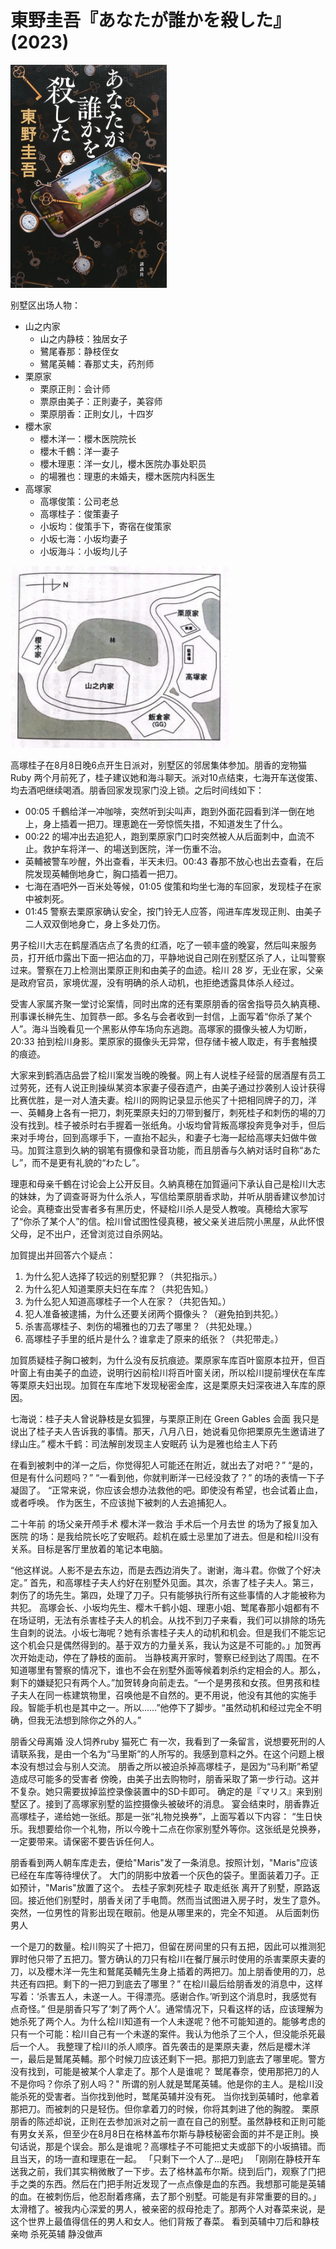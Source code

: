 # 東野圭吾『あなたが誰かを殺した』(2023)

<img src=images/2023_cover.jpg width=250/>

别墅区出场人物：
<ul>
<li>山之内家
<ul>
<li>山之内静枝：独居女子</li>
<li>鷺尾春那：静枝侄女</li>
<li>鷺尾英輔：春那丈夫，药剂师</li>
</ul>
</li>
<li>栗原家
<ul>
<li>栗原正則：会计师</li>
<li>票原由美子：正則妻子，美容师</li>
<li>栗原朋香：正則女儿，十四岁</li>
</ul>
</li>
<li>櫻木家
<ul>
<li>櫻木洋一：櫻木医院院长</li>
<li>櫻木千鶴：洋一妻子</li>
<li>櫻木理恵：洋一女儿，櫻木医院办事处职员</li>
<li>的場雅也：理恵的未婚夫，櫻木医院内科医生</li>
</ul>
</li>

<li>高塚家
<ul>
<li>高塚俊策：公司老总</li>
<li>高塚桂子：俊策妻子</li>
<li>小坂均：俊策手下，寄宿在俊策家</li>
<li>小坂七海：小坂均妻子</li>
<li>小坂海斗：小坂均儿子</li>
</ul>
</li>
</ul>

<img src=images/2023_map.png width=350/>

高塚桂子在8月8日晚6点开生日派对，别墅区的邻居集体参加。朋香的宠物猫 Ruby 两个月前死了，桂子建议她和海斗聊天。派对10点结束，七海开车送俊策、均去酒吧继续喝酒。朋香回家发现家门没上锁。之后时间线如下：
<ul>
<li>00:05 千鶴给洋一冲咖啡，突然听到尖叫声，跑到外面花园看到洋一倒在地上，身上插着一把刀。理恵跪在一旁惊慌失措，不知道发生了什么。</li>
<li>00:22 的場冲出去追犯人，跑到栗原家门口时突然被人从后面刺中，血流不止。救护车将洋一、的場送到医院，洋一伤重不治。</li>
<li>英輔被警车吵醒，外出查看，半天未归。00:43 春那不放心也出去查看，在后院发现英輔倒地身亡，胸口插着一把刀。</li>
<li>七海在酒吧外一百米处等候，01:05 俊策和均坐七海的车回家，发现桂子在家中被刺死。</li>
<li>01:45 警察去栗原家确认安全，按门铃无人应答，闯进车库发现正則、由美子二人双双倒地身亡，身上多处刀伤。</li>
</ul>

男子桧川大志在鹤屋酒店点了名贵的红酒，吃了一顿丰盛的晚宴，然后叫来服务员，打开纸巾露出下面一把沾血的刀，平静地说自己刚在别墅区杀了人，让叫警察过来。警察在刀上检测出栗原正則和由美子的血迹。桧川 28 岁，无业在家，父亲是政府官员，家境优渥，没有明确的杀人动机，也拒绝透露具体杀人经过。

受害人家属齐聚一堂讨论案情，同时出席的还有栗原朋香的宿舍指导员久納真穂、刑事课长榊先生、加賀恭一郎。多名与会者收到一封信，上面写着“你杀了某个人”。海斗当晚看见一个黑影从停车场向东逃跑。高塚家的摄像头被人为切断，20:33 拍到桧川身影。栗原家的摄像头无异常，但存储卡被人取走，有手套触摸的痕迹。

大家来到鹤酒店品尝了桧川案发当晚的晚餐。网上有人说桂子经营的居酒屋有员工过劳死，还有人说正則操纵某资本家妻子侵吞遗产，由美子通过抄袭别人设计获得比赛优胜，是一对人渣夫妻。桧川的网购记录显示他买了十把相同牌子的刀，洋一、英輔身上各有一把刀，刺死栗原夫妇的刀带到餐厅，刺死桂子和刺伤的場的刀没有找到。桂子被杀时右手握着一张纸角。小坂均曾背叛高塚投奔竞争对手，但后来对手垮台，回到高塚手下，一直抬不起头，和妻子七海一起给高塚夫妇做牛做马。加賀注意到久納的钢笔有摄像和录音功能，而且朋香与久納对话时自称“あたし”，而不是更有礼貌的“わたし”。

理恵和母亲千鶴在讨论会上公开反目。久納真穂在加賀逼问下承认自己是桧川大志的妹妹，为了调查哥哥为什么杀人，写信给栗原朋香求助，并听从朋香建议参加讨论会。真穂查出受害者多有黑历史，怀疑桧川杀人是受人教唆。真穂给大家写了“你杀了某个人”的信。桧川曾试图性侵真穂，被父亲关进后院小黑屋，从此怀恨父母，足不出户，还曾浏览过自杀网站。

加賀提出并回答六个疑点：
<ol>
<li>为什么犯人选择了较远的别墅犯罪？（共犯指示。）</li>
<li>为什么犯人知道栗原夫妇在车库？（共犯告知。）</li>
<li>为什么犯人知道高塚桂子一个人在家？（共犯告知。）</li>
<li>犯人准备被逮捕，为什么还要关闭两个摄像头？（避免拍到共犯。）</li>
<li>杀害高塚桂子、刺伤的場雅也的刀去了哪里？（共犯处理。）</li>
<li>高塚桂子手里的纸片是什么？谁拿走了原来的纸张？（共犯带走。）</li>
</ol>
加賀质疑桂子胸口被刺，为什么没有反抗痕迹。栗原家车库百叶窗原本拉开，但百叶窗上有由美子的血迹，说明行凶前桧川将百叶窗关闭，所以桧川提前埋伏在车库等栗原夫妇出现。加賀在车库地下发现秘密金库，这是栗原夫妇深夜进入车库的原因。

七海说：桂子夫人曾说静枝是女狐狸，与栗原正則在 Green Gables 会面
我只是说出了桂子夫人告诉我的事情。那天，八月八日，她说看见你把栗原先生邀请进了绿山庄。”
樱木千鹤：司法解剖发现主人安眠药 认为是雅也给主人下药

在看到被刺中的洋一之后，你觉得犯人可能还在附近，就出去了对吧？”
“是的，但是有什么问题吗？”
“一看到他，你就判断洋一已经没救了？”
的场的表情一下子凝固了。
“正常来说，你应该会想办法救他的吧。即使没有希望，也会试着止血，或者呼唤。
作为医生，不应该抛下被刺的人去追捕犯人。

二十年前 的场父亲开颅手术 樱木洋一救治 手术后一个月去世
的场为了报复加入医院
的场：是我给院长吃了安眠药。趁机在威士忌里加了进去。但是和桧川没有关系。目标是客厅里放着的笔记本电脑。

“他这样说。人影不是去东边，而是去西边消失了。谢谢，海斗君。你做了个好决定。”
首先，和高塚桂子夫人约好在别墅外见面。其次，杀害了桂子夫人。第三，刺伤了的场先生。第四，处理了刀子。只有能够执行所有这些事情的人才能被称为共犯。
高塚会长、小坂均先生、樱木千鹤小姐、理恵小姐、鹫尾春那小姐都有不在场证明，无法有杀害桂子夫人的机会。从找不到刀子来看，我们可以排除的场先生自刺的说法。小坂七海呢？她有杀害桂子夫人的动机和机会。但是我们不能忘记这个机会只是偶然得到的。基于双方的力量关系，我认为这是不可能的。」加贺再次开始走动，停在了静枝的面前。
当静枝离开家时，警察已经到达了周围。在不知道哪里有警察的情况下，谁也不会在别墅外面等候着刺杀约定相会的人。那么，剩下的嫌疑犯只有两个人。”加贺转身向前走去。“一个是男孩和女孩。但男孩和桂子夫人在同一栋建筑物里，召唤他是不自然的。更不用说，他没有其他的实施手段。智能手机也是其中之一。所以……”他停下了脚步。“虽然动机和经过完全不明确，但我无法想到除你之外的人。”

朋香父母离婚 没人饲养ruby 猫死亡
有一次，我看到了一条留言，说想要死刑的人请联系我，是由一个名为“马里斯”的人所写的。我感到意料之外。在这个问题上根本没有想过会与别人交流。
朋香之所以被迫杀掉高塚桂子，是因为“马利斯”希望造成尽可能多的受害者
傍晚，由美子出去购物时，朋香采取了第一步行动。这并不复杂。她只需要拔掉监控录像装置中的SD卡即可。
确定的是『マリス』来到别墅区了。接到了高塚家别墅的监控摄像头被破坏的消息。
宴会结束时，朋香靠近高塚桂子，递给她一张纸。那是一张“礼物兑换券”，上面写着以下内容：
“生日快乐。我想要给你一个礼物，所以今晚十二点在你家别墅外等你。这张纸是兑换券，一定要带来。请保密不要告诉任何人。

朋香看到两人朝车库走去，便给"Maris"发了一条消息。按照计划，"Maris"应该已经在车库等待埋伏了。
大门的阴影中放着一个灰色的袋子。里面装着刀子。正如预计，"Maris"放置了这个。
去桂子家刺死桂子 取走纸张
离开了别墅，原路返回。接近他们别墅时，朋香关闭了手电筒。然而当试图进入房子时，发生了意外。突然，一位男性的背影出现在眼前。他是从哪里来的，完全不知道。
从后面刺伤男人

一个是刀的数量。桧川购买了十把刀，但留在房间里的只有五把，因此可以推测犯罪时他只带了五把刀。警方确认的刀只有桧川在餐厅展示时使用的杀害栗原夫妻的刀，以及櫻木洋一先生和鷲尾英輔先生身上插着的两把刀。加上朋香使用的刀，总共还有四把。剩下的一把刀到底去了哪里？”
在桧川最后给朋香发的消息中，这样写着：‘杀害五人，未遂一人。干得漂亮。感谢合作。’听到这个消息时，我感觉有点奇怪。”
但是朋香只写了‘刺了两个人’。通常情况下，只看这样的话，应该理解为她杀死了两个人。为什么桧川知道有一个人未遂呢？他不可能知道的。能够考虑的只有一个可能：桧川自己有一个未遂的案件。我认为他杀了三个人，但没能杀死最后一个人。
我整理了桧川的杀人顺序。首先袭击的是栗原夫妻，然后是櫻木洋一，最后是鷲尾英輔。那个时候刀应该还剩下一把。那把刀到底去了哪里呢。警方没有找到，可能是被某个人拿走了。那个人是谁呢？
鹫尾春奈，使用那把刀的人不是你吗？你杀了别人吗？"
所谓的别人就是鹫尾英辅。他是你的主人。是桧川没能杀死的受害者。当你找到他时，鹫尾英辅并没有死。
当你找到英辅时，他拿着那把刀。而被刺的只是轻伤。但你拿着刀的时候，你将其刺进了他的胸膛。
栗原朋香的陈述却说，正則在去参加派对之前一直在自己的别墅。虽然静枝和正則可能有男女关系，但至少在8月8日在格林盖布尔斯与静枝秘密会面的并不是正則。换句话说，那是个误会。那么是谁呢？高塚桂子不可能把丈夫或部下的小坂搞错。而且当天，的场一直和理恵在一起。
「只剩下一个人了...是吧」
「刚刚在静枝开车送我之前，我们其实稍微散了一下步。去了格林盖布尔斯。绕到后门，观察了门把手之类的东西。然后在门把手附近发现了一点点像是血的东西。我想那可能是英辅的血。在被刺伤后，他忍耐着疼痛，去了那个别墅。可能是有非常重要的目的。」
太滑稽了。被我内心深爱的男人，被亲密的叔母抢走了。那两个人对春菜来说，是这个世界上最值得信任的男人和女人。他们背叛了春菜。
看到英辅中刀后和静枝亲吻 杀死英辅 静没做声

